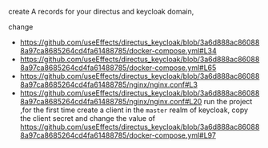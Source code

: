 create A records for your directus and keycloak domain,

change 
 - https://github.com/useEffects/directus_keycloak/blob/3a6d888ac860888a97ca8685264cd4fa61488785/docker-compose.yml#L34
 - https://github.com/useEffects/directus_keycloak/blob/3a6d888ac860888a97ca8685264cd4fa61488785/docker-compose.yml#L65
 - https://github.com/useEffects/directus_keycloak/blob/3a6d888ac860888a97ca8685264cd4fa61488785/nginx/nginx.conf#L3
 - https://github.com/useEffects/directus_keycloak/blob/3a6d888ac860888a97ca8685264cd4fa61488785/nginx/nginx.conf#L20
run the project ,for the first time create a client in the `master` realm of keycloak, copy the client secret and change the value of https://github.com/useEffects/directus_keycloak/blob/3a6d888ac860888a97ca8685264cd4fa61488785/docker-compose.yml#L97
